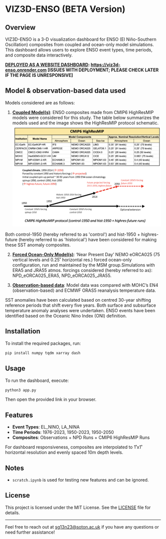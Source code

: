 # VIZ3D-ENSO (BETA Version)

## Overview

VIZ3D-ENSO is a 3-D visualization dashboard for ENSO (El Niño-Southern Oscillation) composites from coupled and ocean-only model simulations. This dashboard allows users to explore ENSO event types, time periods, and composite data interactively.

**<u>DEPLOYED AS A WEBSITE DASHBOARD</u>: https://viz3d-enso.onrender.com [ISSUES WITH DEPLOYMENT; PLEASE CHECK LATER IF THE PAGE IS UNRESPONSIVE]**

## Model & observation-based data used

Models considered are as follows:

1. **<ins>Coupled Model(s)</ins>**: ENSO composites made from CMIP6 HighResMIP models were considered for this study. The table below summarizes the models used and the image shows the HighResMIP protocol schematic.
![Table containing details of CMIP6 HighResMIP runs used and the HighResMIP protocol schematic](readme_image.png)

Both control-1950 (hereby referred to as 'control') and hist-1950 + highres-future (hereby referred to as 'historical') have been considered for making these SST anomaly composites.

2. **<ins>Forced Ocean-Only Model(s)</ins>**: ‘Near Present Day’ NEMO eORCA025 (75 vertical levels and 0.25˚ horizontal res.) forced ocean-only configuration, run and maintained by the MSM group.Simulations with ERA5 and JRA55 atmos. forcings considered (hereby referred to as): NPD_eORCA025_ERA5, NPD_eORCA025_JRA55.

3. **<ins>Observation-based data</ins>**: Model data was compared with MOHC’s EN4 (observation-based) and ECMWF ORAS5 reanalysis temperature data.

SST anomalies have been calculated based on centred 30-year shifting reference periods that shift every five years. Both surface and subsurface temperature anomaly analyses were undertaken. ENSO events have been identified based on the Oceanic Nino Index (ONI) definition.

## Installation

To install the required packages, run:
```bash
pip install numpy tqdm xarray dash
```

## Usage

To run the dashboard, execute:
```bash
python3 app.py
```
Then open the provided link in your browser.

## Features

- **Event Types**: EL_NINO, LA_NINA
- **Time Periods**: 1976-2023, 1950-2023, 1950-2050
- **Composites**: Observations + NPD Runs + CMIP6 HighResMIP Runs

For dashboard responsiveness, composites are interpolated to 1˚x1˚ horizontal resolution and evenly spaced 10m depth levels.

## Notes

- `scratch.ipynb` is used for testing new features and can be ignored.

## License

This project is licensed under the MIT License. See the [LICENSE](LICENSE) file for details.

---
Feel free to reach out at sg13n23@soton.ac.uk if you have any questions or need further assistance!
